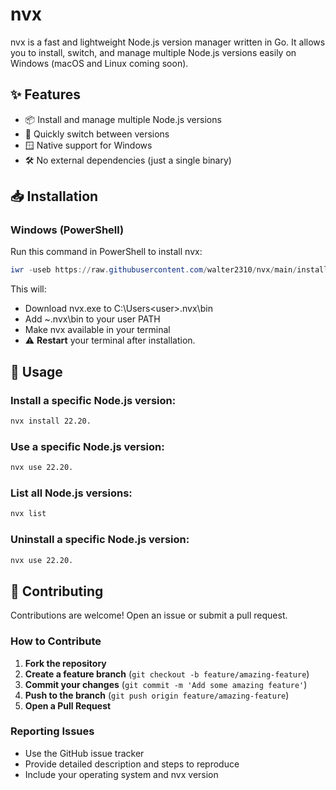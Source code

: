# nvx

nvx is a fast and lightweight Node.js version manager written in Go. It allows you to install, switch, and manage multiple Node.js versions easily on Windows (macOS and Linux coming soon).

## ✨ Features

- 📦 Install and manage multiple Node.js versions
- 🔄 Quickly switch between versions
- 🪟 Native support for Windows
- 🛠️ No external dependencies (just a single binary)

## 📥 Installation

### Windows (PowerShell)

Run this command in PowerShell to install nvx:

```powershell
iwr -useb https://raw.githubusercontent.com/walter2310/nvx/main/installer.ps1 | iex
```
This will:

- Download nvx.exe to C:\Users\<user>\.nvx\bin
- Add ~\.nvx\bin to your user PATH
- Make nvx available in your terminal
- ⚠️ **Restart** your terminal after installation.

## 🚀 Usage


### Install a specific Node.js version:

```bash
nvx install 22.20.
```

### Use a specific Node.js version:

```bash
nvx use 22.20.
```

### List all Node.js versions:

```bash
nvx list
```

### Uninstall a specific Node.js version:

```bash
nvx use 22.20.
```

## 🤝 Contributing

Contributions are welcome!
Open an issue or submit a pull request.

### How to Contribute

1. **Fork the repository**
2. **Create a feature branch** (`git checkout -b feature/amazing-feature`)
3. **Commit your changes** (`git commit -m 'Add some amazing feature'`)
4. **Push to the branch** (`git push origin feature/amazing-feature`)
5. **Open a Pull Request**

### Reporting Issues

- Use the GitHub issue tracker
- Provide detailed description and steps to reproduce
- Include your operating system and nvx version
